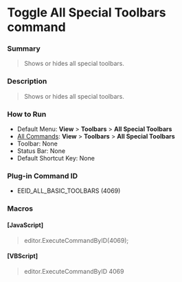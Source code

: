 # Toggle All Special Toolbars command

### Summary

> Shows or hides all special toolbars.

### Description

> Shows or hides all special toolbars.

### How to Run

- Default Menu: **View** \> **Toolbars** \> **All Special Toolbars**
- [All Commands](../tools/all_commands): **View** >
**Toolbars** \> **All Special Toolbars**
- Toolbar: None
- Status Bar: None
- Default Shortcut Key: None

### Plug-in Command ID

- EEID\_ALL\_BASIC\_TOOLBARS (4069)

### Macros

#### \[JavaScript\]

> editor.ExecuteCommandByID(4069);

#### \[VBScript\]

> editor.ExecuteCommandByID 4069
